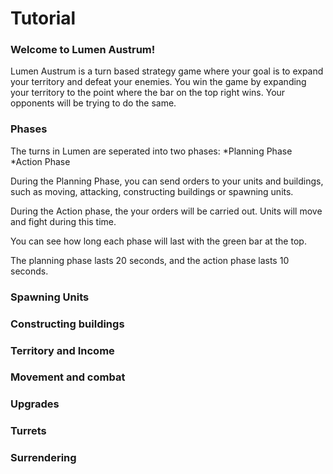 # Tutorial
### Welcome to Lumen Austrum!

Lumen Austrum is a turn based strategy game where your goal is to expand your territory and defeat your enemies.
You win the game by expanding your territory to the point where the bar on the top right wins.
Your opponents will be trying to do the same.

### Phases

The turns in Lumen are seperated into two phases:
*Planning Phase
*Action Phase

During the Planning Phase, you can send orders to your units and buildings, such as moving, attacking, constructing buildings or spawning units. 

During the Action phase, the your orders will be carried out. Units will move and fight during this time.

You can see how long each phase will last with the green bar at the top.

The planning phase lasts 20 seconds, and the action phase lasts 10 seconds.

### Spawning Units

### Constructing buildings

### Territory and Income

### Movement and combat

### Upgrades

### Turrets

### Surrendering
